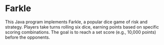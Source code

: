 # Farkle

This Java program implements Farkle, a popular dice game of risk and strategy. Players take turns rolling six dice, earning points based on specific scoring combinations. The goal is to reach a set score (e.g., 10,000 points) before the opponents.
